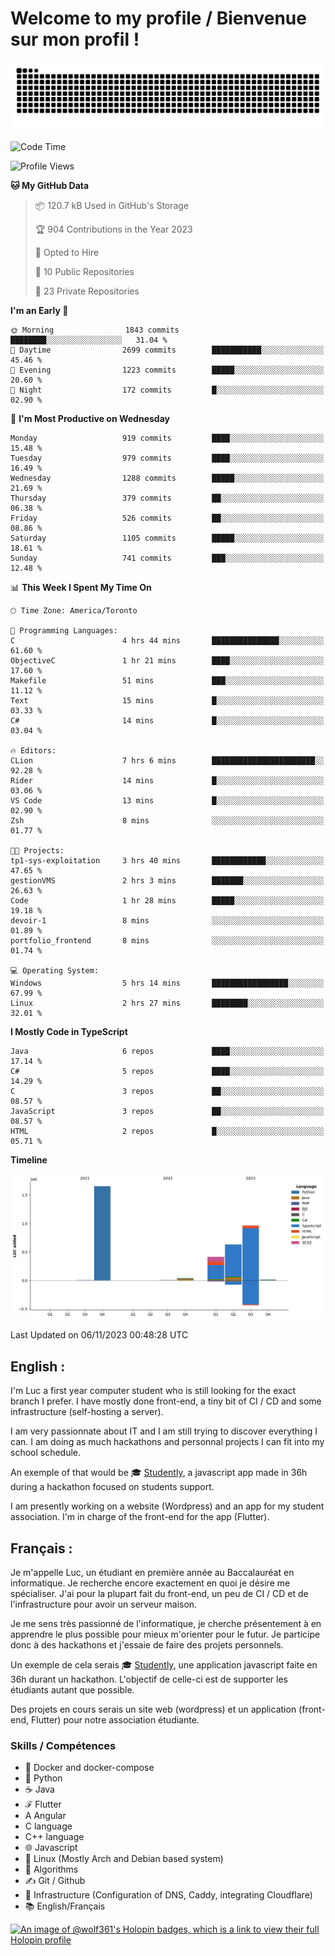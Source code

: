 # Welcome to my profile / Bienvenue sur mon profil !

![snake gif](https://github.com/wolf-361/wolf-361/blob/output/github-contribution-grid-snake.svg)

<!--START_SECTION:waka-->
![Code Time](http://img.shields.io/badge/Code%20Time-441%20hrs%2011%20mins-blue)

![Profile Views](http://img.shields.io/badge/Profile%20Views-0-blue)

**🐱 My GitHub Data** 

> 📦 120.7 kB Used in GitHub's Storage 
 > 
> 🏆 904 Contributions in the Year 2023
 > 
> 💼 Opted to Hire
 > 
> 📜 10 Public Repositories 
 > 
> 🔑 23 Private Repositories 
 > 
**I'm an Early 🐤** 

```text
🌞 Morning                1843 commits        ████████░░░░░░░░░░░░░░░░░   31.04 % 
🌆 Daytime                2699 commits        ███████████░░░░░░░░░░░░░░   45.46 % 
🌃 Evening                1223 commits        █████░░░░░░░░░░░░░░░░░░░░   20.60 % 
🌙 Night                  172 commits         █░░░░░░░░░░░░░░░░░░░░░░░░   02.90 % 
```
📅 **I'm Most Productive on Wednesday** 

```text
Monday                   919 commits         ████░░░░░░░░░░░░░░░░░░░░░   15.48 % 
Tuesday                  979 commits         ████░░░░░░░░░░░░░░░░░░░░░   16.49 % 
Wednesday                1288 commits        █████░░░░░░░░░░░░░░░░░░░░   21.69 % 
Thursday                 379 commits         ██░░░░░░░░░░░░░░░░░░░░░░░   06.38 % 
Friday                   526 commits         ██░░░░░░░░░░░░░░░░░░░░░░░   08.86 % 
Saturday                 1105 commits        █████░░░░░░░░░░░░░░░░░░░░   18.61 % 
Sunday                   741 commits         ███░░░░░░░░░░░░░░░░░░░░░░   12.48 % 
```


📊 **This Week I Spent My Time On** 

```text
🕑︎ Time Zone: America/Toronto

💬 Programming Languages: 
C                        4 hrs 44 mins       ███████████████░░░░░░░░░░   61.60 % 
ObjectiveC               1 hr 21 mins        ████░░░░░░░░░░░░░░░░░░░░░   17.60 % 
Makefile                 51 mins             ███░░░░░░░░░░░░░░░░░░░░░░   11.12 % 
Text                     15 mins             █░░░░░░░░░░░░░░░░░░░░░░░░   03.33 % 
C#                       14 mins             █░░░░░░░░░░░░░░░░░░░░░░░░   03.04 % 

🔥 Editors: 
CLion                    7 hrs 6 mins        ███████████████████████░░   92.28 % 
Rider                    14 mins             █░░░░░░░░░░░░░░░░░░░░░░░░   03.06 % 
VS Code                  13 mins             █░░░░░░░░░░░░░░░░░░░░░░░░   02.90 % 
Zsh                      8 mins              ░░░░░░░░░░░░░░░░░░░░░░░░░   01.77 % 

🐱‍💻 Projects: 
tp1-sys-exploitation     3 hrs 40 mins       ████████████░░░░░░░░░░░░░   47.65 % 
gestionVMS               2 hrs 3 mins        ███████░░░░░░░░░░░░░░░░░░   26.63 % 
Code                     1 hr 28 mins        █████░░░░░░░░░░░░░░░░░░░░   19.18 % 
devoir-1                 8 mins              ░░░░░░░░░░░░░░░░░░░░░░░░░   01.89 % 
portfolio_frontend       8 mins              ░░░░░░░░░░░░░░░░░░░░░░░░░   01.74 % 

💻 Operating System: 
Windows                  5 hrs 14 mins       █████████████████░░░░░░░░   67.99 % 
Linux                    2 hrs 27 mins       ████████░░░░░░░░░░░░░░░░░   32.01 % 
```

**I Mostly Code in TypeScript** 

```text
Java                     6 repos             ████░░░░░░░░░░░░░░░░░░░░░   17.14 % 
C#                       5 repos             ████░░░░░░░░░░░░░░░░░░░░░   14.29 % 
C                        3 repos             ██░░░░░░░░░░░░░░░░░░░░░░░   08.57 % 
JavaScript               3 repos             ██░░░░░░░░░░░░░░░░░░░░░░░   08.57 % 
HTML                     2 repos             █░░░░░░░░░░░░░░░░░░░░░░░░   05.71 % 
```



**Timeline**

![Lines of Code chart](https://raw.githubusercontent.com/wolf-361/wolf-361/main/assets/bar_graph.png)


 Last Updated on 06/11/2023 00:48:28 UTC
<!--END_SECTION:waka-->

## English : 

I'm Luc a first year computer student who is still looking for the exact branch I prefer. I have mostly done front-end, a tiny bit of CI / CD and some infrastructure (self-hosting a server).

I am very passionnate about IT and I am still trying to discover everything I can. I am doing as much hackathons and personnal projects I can fit into my school schedule.

An exemple of that would be 🎓 [Studently](https://github.com/wolf-361/Studently-CodeJam12), a javascript app made in 36h during a hackathon focused on students support.

I am presently working on a website (Wordpress) and an app for my student association. I'm in charge of the front-end for the app (Flutter).

## Français :

Je m'appelle Luc, un étudiant en première année au Baccalauréat en informatique. Je recherche encore exactement en quoi je désire me spécialiser. J'ai pour la plupart fait du front-end, un peu de CI / CD et de l'infrastructure pour avoir un serveur maison.

Je me sens très passionné de l'informatique, je cherche présentement à en apprendre le plus possible pour mieux m'orienter pour le futur. Je participe donc à des hackathons et j'essaie de faire des projets personnels.

Un exemple de cela serais 🎓 [Studently](https://github.com/wolf-361/Studently-CodeJam12), une application javascript faite en 36h durant un hackathon. L'objectif de celle-ci est de supporter les étudiants autant que possible.

Des projets en cours serais un site web (wordpress) et un application (front-end, Flutter) pour notre association étudiante.

###  Skills / Compétences

* 🐋 Docker and docker-compose
* 🐍 Python
* ☕ Java
* ℱ Flutter
* A Angular
* C language
* C++ language
* 🌐 Javascript
* 🐧 Linux (Mostly Arch and Debian based system)
* 🧩 Algorithms
* ✍️ Git / Github
* 📜 Infrastructure (Configuration of DNS, Caddy, integrating Cloudflare)
* 📚 English/Français

[![An image of @wolf361's Holopin badges, which is a link to view their full Holopin profile](https://holopin.me/wolf361)](https://holopin.io/@wolf361)


